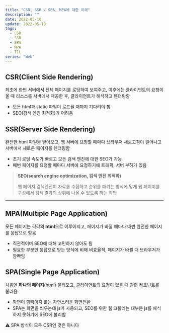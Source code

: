 ```yaml
---
title: "CSR, SSR / SPA, MPA에 대한 이해"
description: ""
date: 2022-05-10
update: 2022-05-10
tags:
  - CSR
  - SSR
  - SPA
  - MPA
  - TIL
series: "Web"
---
```


## CSR(Client Side Rendering)
최초에 한번 서버에서 전체 페이지를 로딩하여 보여주고, 이후에는 클라이언트의 요청이 올 때 리소스를 서버에서 제공한 후, 클라이언트가 해석하고 렌더링함
- 모든 html과 static 파일이 로드될 때까지 기다려야 함
- SEO(검색 엔진 최적화)가 어려움

## SSR(Server Side Rendering)
완전한 html 파일을 받아오고, 웹 서버에 요청할 때마다 브라우저 새로고침이 일어나고 서버에서 새로운 페이지를 렌더링함
- 초기 로딩 속도가 빠르고 모든 검색 엔진에 대한 SEO가 가능
- 매번 페이지를 요청할 때마다 서버에 요청하기에 트래픽, 서버 부하가 있음
> **SEO(search engine optimization, 검색 엔진 최적화)**
> 
> 웹 페이지 검색엔진이 자료를 수집하고 순위를 매기는 방식에 맞게 웹 페이지를 구성해서 검색 결과의 상위에 나올 수 있도록 하는 작업
---

## MPA(Multiple Page Application)
모든 페이지는 각각의 **html**으로 이루어지고, 페이지가 바뀔 때마다 매번 완전한 페이지를 응답으로 받음
- 직관적이며 SEO에 대해 고민하지 않아도 됨
- 필요한 부분만 응답으로 받는 방식에 비해 비효율적, 페이지가 바뀔 때 브라우저가 깜빡임

## SPA(Single Page Application)
처음엔 **하나의 페이지**(html) 불러오고, 클라이언트의 요청이 있을 때 관련 컴포넌트를 불러옴
- 화면이 깜빡이지 않는 자연스러운 화면전환
- SPA는 화면을 띄우는데 js가 사용되고, SEO를 위한 웹 크롤러는 대부분 js를 해석하지 못하기에 SEO에 불리함

<aside>
⚠️ SPA 방식이 모두 CSR인 것은 아니다
</aside>
